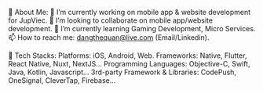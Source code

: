 💫 About Me: 
🚀 I’m currently working on mobile app & website development for JupViec.
👯 I’m looking to collaborate on mobile app/website development.
🌱 I’m currently learning Gaming Development, Micro Services.
📫 How to reach me: dangthequan@live.com (Email/Linkedin).

🍄 Tech Stacks:
Platforms: iOS, Android, Web.
Frameworks: Native, Flutter, React Native, Nuxt, NextJS...
Programming Languages: Objective-C, Swift, Java, Kotlin, Javascript...
3rd-party Framework & Libraries: CodePush, OneSignal, CleverTap, Firebase...
